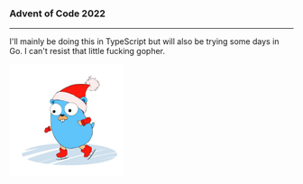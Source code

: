 ### Advent of Code 2022

---

I'll mainly be doing this in TypeScript but will also be trying some days in Go. I can't resist that little fucking gopher.

<img src="https://github.com/rockettown1/AOC2022/blob/main/Go/christmas_gopher.jpeg" width="200"/>

